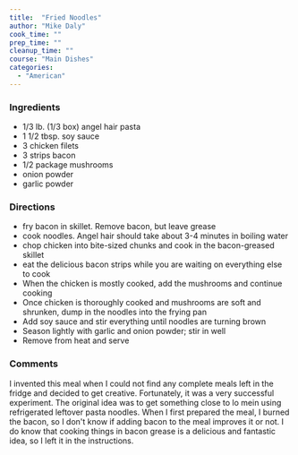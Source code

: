 ```yaml
---
title:  "Fried Noodles"
author: "Mike Daly"
cook_time: ""
prep_time: ""
cleanup_time: ""
course: "Main Dishes"
categories: 
  - "American"
---
```

### Ingredients

* 1/3 lb. (1/3 box) angel hair pasta
* 1 1/2 tbsp. soy sauce
* 3 chicken filets
* 3 strips bacon
* 1/2 package mushrooms
* onion powder
* garlic powder

### Directions

* fry bacon in skillet. Remove bacon, but leave grease
* cook noodles. Angel hair should take about 3-4 minutes in boiling water
* chop chicken into bite-sized chunks and cook in the bacon-greased skillet
* eat the delicious bacon strips while you are waiting on everything else to cook
* When the chicken is mostly cooked, add the mushrooms and continue cooking
* Once chicken is thoroughly cooked and mushrooms are soft and shrunken, dump in the noodles into the frying pan
* Add soy sauce and stir everything until noodles are turning brown
* Season lightly with garlic and onion powder; stir in well
* Remove from heat and serve

### Comments

I invented this meal when I could not find any complete meals left in the fridge and decided to get creative. Fortunately, it was a very successful experiment. The original idea was to get something close to lo mein using refrigerated leftover pasta noodles. When I first prepared the meal, I burned the bacon, so I don't know if adding bacon to the meal improves it or not. I do know that cooking things in bacon grease is a delicious and fantastic idea, so I left it in the instructions.
